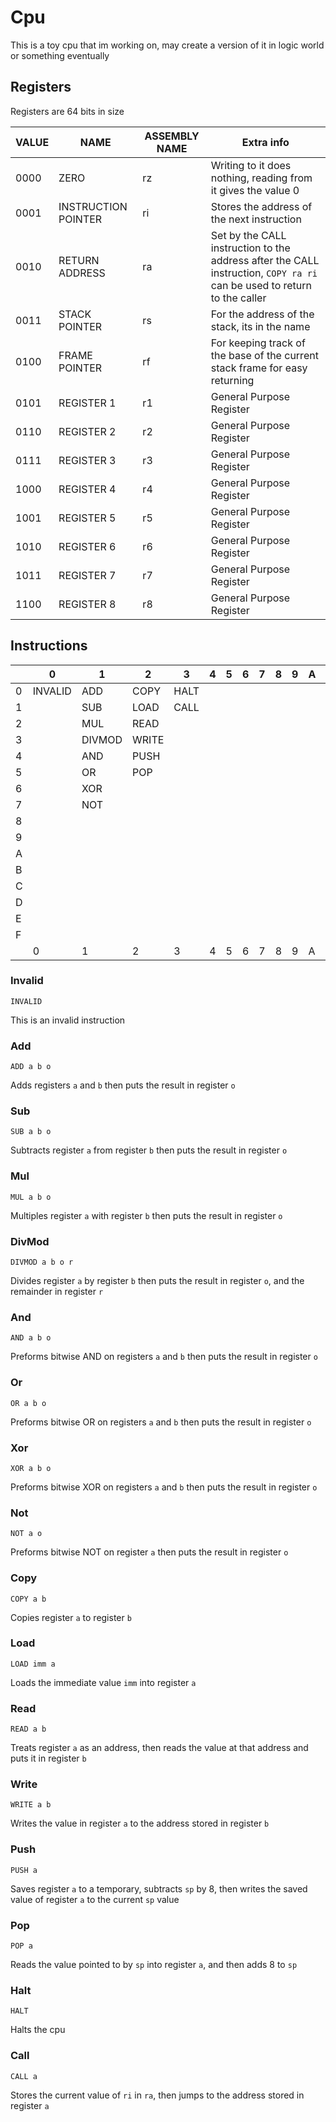 # Cpu

This is a toy cpu that im working on, may create a version of it in logic world or something eventually

## Registers

Registers are 64 bits in size

| VALUE | NAME                | ASSEMBLY NAME | Extra info                                                                                                              |
| ----- | ------------------- | ------------- | ----------------------------------------------------------------------------------------------------------------------- |
| 0000  | ZERO                | rz            | Writing to it does nothing, reading from it gives the value 0                                                           |
| 0001  | INSTRUCTION POINTER | ri            | Stores the address of the next instruction                                                                              |
| 0010  | RETURN ADDRESS      | ra            | Set by the CALL instruction to the address after the CALL instruction, `COPY ra ri` can be used to return to the caller |
| 0011  | STACK POINTER       | rs            | For the address of the stack, its in the name                                                                           |
| 0100  | FRAME POINTER       | rf            | For keeping track of the base of the current stack frame for easy returning                                             |
| 0101  | REGISTER 1          | r1            | General Purpose Register                                                                                                |
| 0110  | REGISTER 2          | r2            | General Purpose Register                                                                                                |
| 0111  | REGISTER 3          | r3            | General Purpose Register                                                                                                |
| 1000  | REGISTER 4          | r4            | General Purpose Register                                                                                                |
| 1001  | REGISTER 5          | r5            | General Purpose Register                                                                                                |
| 1010  | REGISTER 6          | r6            | General Purpose Register                                                                                                |
| 1011  | REGISTER 7          | r7            | General Purpose Register                                                                                                |
| 1100  | REGISTER 8          | r8            | General Purpose Register                                                                                                |

## Instructions

|     | 0       | 1      | 2     | 3    | 4   | 5   | 6   | 7   | 8   | 9   | A   | B   | C   | D   | E   | F   |     |
| --- | ------- | ------ | ----- | ---- | --- | --- | --- | --- | --- | --- | --- | --- | --- | --- | --- | --- | --- |
| 0   | INVALID | ADD    | COPY  | HALT |     |     |     |     |     |     |     |     |     |     |     |     | 0   |
| 1   |         | SUB    | LOAD  | CALL |     |     |     |     |     |     |     |     |     |     |     |     | 1   |
| 2   |         | MUL    | READ  |      |     |     |     |     |     |     |     |     |     |     |     |     | 2   |
| 3   |         | DIVMOD | WRITE |      |     |     |     |     |     |     |     |     |     |     |     |     | 3   |
| 4   |         | AND    | PUSH  |      |     |     |     |     |     |     |     |     |     |     |     |     | 4   |
| 5   |         | OR     | POP   |      |     |     |     |     |     |     |     |     |     |     |     |     | 5   |
| 6   |         | XOR    |       |      |     |     |     |     |     |     |     |     |     |     |     |     | 6   |
| 7   |         | NOT    |       |      |     |     |     |     |     |     |     |     |     |     |     |     | 7   |
| 8   |         |        |       |      |     |     |     |     |     |     |     |     |     |     |     |     | 8   |
| 9   |         |        |       |      |     |     |     |     |     |     |     |     |     |     |     |     | 9   |
| A   |         |        |       |      |     |     |     |     |     |     |     |     |     |     |     |     | A   |
| B   |         |        |       |      |     |     |     |     |     |     |     |     |     |     |     |     | B   |
| C   |         |        |       |      |     |     |     |     |     |     |     |     |     |     |     |     | C   |
| D   |         |        |       |      |     |     |     |     |     |     |     |     |     |     |     |     | D   |
| E   |         |        |       |      |     |     |     |     |     |     |     |     |     |     |     |     | E   |
| F   |         |        |       |      |     |     |     |     |     |     |     |     |     |     |     |     | F   |
|     | 0       | 1      | 2     | 3    | 4   | 5   | 6   | 7   | 8   | 9   | A   | B   | C   | D   | E   | F   |     |

### Invalid

`INVALID`

This is an invalid instruction

### Add

`ADD a b o`

Adds registers `a` and `b` then puts the result in register `o`

### Sub

`SUB a b o`

Subtracts register `a` from register `b` then puts the result in register `o`

### Mul

`MUL a b o`

Multiples register `a` with register `b` then puts the result in register `o`

### DivMod

`DIVMOD a b o r`

Divides register `a` by register `b` then puts the result in register `o`, and the remainder in register `r`

### And

`AND a b o`

Preforms bitwise AND on registers `a` and `b` then puts the result in register `o`

### Or

`OR a b o`

Preforms bitwise OR on registers `a` and `b` then puts the result in register `o`

### Xor

`XOR a b o`

Preforms bitwise XOR on registers `a` and `b` then puts the result in register `o`

### Not

`NOT a o`

Preforms bitwise NOT on register `a` then puts the result in register `o`

### Copy

`COPY a b`

Copies register `a` to register `b`

### Load

`LOAD imm a`

Loads the immediate value `imm` into register `a`

### Read

`READ a b`

Treats register `a` as an address, then reads the value at that address and puts it in register `b`

### Write

`WRITE a b`

Writes the value in register `a` to the address stored in register `b`

### Push

`PUSH a`

Saves register `a` to a temporary, subtracts `sp` by 8, then writes the saved value of register `a` to the current `sp` value

### Pop

`POP a`

Reads the value pointed to by `sp` into register `a`, and then adds 8 to `sp`

### Halt

`HALT`

Halts the cpu

### Call

`CALL a`

Stores the current value of `ri` in `ra`, then jumps to the address stored in register `a`
